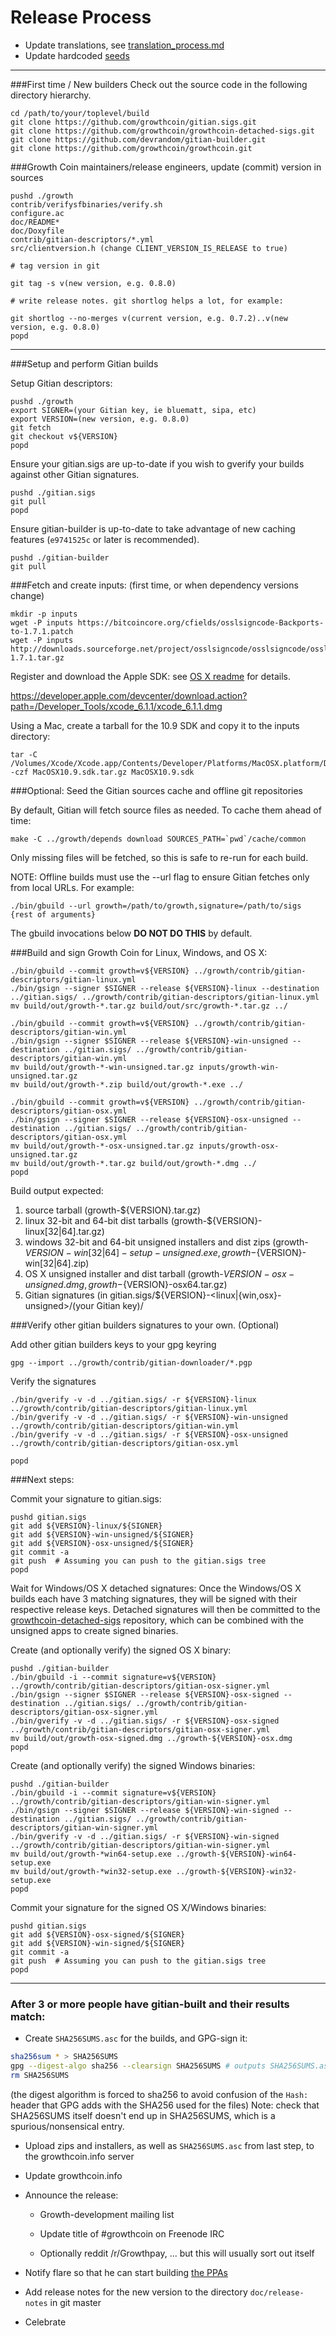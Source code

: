Release Process
====================

* Update translations, see [translation_process.md](https://github.com/growthcoin/growth/blob/master/doc/translation_process.md#syncing-with-transifex)
* Update hardcoded [seeds](/contrib/seeds)

* * *

###First time / New builders
Check out the source code in the following directory hierarchy.

	cd /path/to/your/toplevel/build
	git clone https://github.com/growthcoin/gitian.sigs.git
	git clone https://github.com/growthcoin/growthcoin-detached-sigs.git
	git clone https://github.com/devrandom/gitian-builder.git
	git clone https://github.com/growthcoin/growthcoin.git

###Growth Coin maintainers/release engineers, update (commit) version in sources

	pushd ./growth
	contrib/verifysfbinaries/verify.sh
	configure.ac
	doc/README*
	doc/Doxyfile
	contrib/gitian-descriptors/*.yml
	src/clientversion.h (change CLIENT_VERSION_IS_RELEASE to true)

	# tag version in git

	git tag -s v(new version, e.g. 0.8.0)

	# write release notes. git shortlog helps a lot, for example:

	git shortlog --no-merges v(current version, e.g. 0.7.2)..v(new version, e.g. 0.8.0)
	popd

* * *

###Setup and perform Gitian builds

 Setup Gitian descriptors:

	pushd ./growth
	export SIGNER=(your Gitian key, ie bluematt, sipa, etc)
	export VERSION=(new version, e.g. 0.8.0)
	git fetch
	git checkout v${VERSION}
	popd

  Ensure your gitian.sigs are up-to-date if you wish to gverify your builds against other Gitian signatures.

	pushd ./gitian.sigs
	git pull
	popd

  Ensure gitian-builder is up-to-date to take advantage of new caching features (`e9741525c` or later is recommended).

	pushd ./gitian-builder
	git pull

###Fetch and create inputs: (first time, or when dependency versions change)

	mkdir -p inputs
	wget -P inputs https://bitcoincore.org/cfields/osslsigncode-Backports-to-1.7.1.patch
	wget -P inputs http://downloads.sourceforge.net/project/osslsigncode/osslsigncode/osslsigncode-1.7.1.tar.gz

 Register and download the Apple SDK: see [OS X readme](README_osx.txt) for details.

 https://developer.apple.com/devcenter/download.action?path=/Developer_Tools/xcode_6.1.1/xcode_6.1.1.dmg

 Using a Mac, create a tarball for the 10.9 SDK and copy it to the inputs directory:

	tar -C /Volumes/Xcode/Xcode.app/Contents/Developer/Platforms/MacOSX.platform/Developer/SDKs/ -czf MacOSX10.9.sdk.tar.gz MacOSX10.9.sdk

###Optional: Seed the Gitian sources cache and offline git repositories

By default, Gitian will fetch source files as needed. To cache them ahead of time:

	make -C ../growth/depends download SOURCES_PATH=`pwd`/cache/common

Only missing files will be fetched, so this is safe to re-run for each build.

NOTE: Offline builds must use the --url flag to ensure Gitian fetches only from local URLs. For example:
```
./bin/gbuild --url growth=/path/to/growth,signature=/path/to/sigs {rest of arguments}
```
The gbuild invocations below <b>DO NOT DO THIS</b> by default.

###Build and sign Growth Coin for Linux, Windows, and OS X:

	./bin/gbuild --commit growth=v${VERSION} ../growth/contrib/gitian-descriptors/gitian-linux.yml
	./bin/gsign --signer $SIGNER --release ${VERSION}-linux --destination ../gitian.sigs/ ../growth/contrib/gitian-descriptors/gitian-linux.yml
	mv build/out/growth-*.tar.gz build/out/src/growth-*.tar.gz ../

	./bin/gbuild --commit growth=v${VERSION} ../growth/contrib/gitian-descriptors/gitian-win.yml
	./bin/gsign --signer $SIGNER --release ${VERSION}-win-unsigned --destination ../gitian.sigs/ ../growth/contrib/gitian-descriptors/gitian-win.yml
	mv build/out/growth-*-win-unsigned.tar.gz inputs/growth-win-unsigned.tar.gz
	mv build/out/growth-*.zip build/out/growth-*.exe ../

	./bin/gbuild --commit growth=v${VERSION} ../growth/contrib/gitian-descriptors/gitian-osx.yml
	./bin/gsign --signer $SIGNER --release ${VERSION}-osx-unsigned --destination ../gitian.sigs/ ../growth/contrib/gitian-descriptors/gitian-osx.yml
	mv build/out/growth-*-osx-unsigned.tar.gz inputs/growth-osx-unsigned.tar.gz
	mv build/out/growth-*.tar.gz build/out/growth-*.dmg ../
	popd

  Build output expected:

  1. source tarball (growth-${VERSION}.tar.gz)
  2. linux 32-bit and 64-bit dist tarballs (growth-${VERSION}-linux[32|64].tar.gz)
  3. windows 32-bit and 64-bit unsigned installers and dist zips (growth-${VERSION}-win[32|64]-setup-unsigned.exe, growth-${VERSION}-win[32|64].zip)
  4. OS X unsigned installer and dist tarball (growth-${VERSION}-osx-unsigned.dmg, growth-${VERSION}-osx64.tar.gz)
  5. Gitian signatures (in gitian.sigs/${VERSION}-<linux|{win,osx}-unsigned>/(your Gitian key)/

###Verify other gitian builders signatures to your own. (Optional)

  Add other gitian builders keys to your gpg keyring

	gpg --import ../growth/contrib/gitian-downloader/*.pgp

  Verify the signatures

	./bin/gverify -v -d ../gitian.sigs/ -r ${VERSION}-linux ../growth/contrib/gitian-descriptors/gitian-linux.yml
	./bin/gverify -v -d ../gitian.sigs/ -r ${VERSION}-win-unsigned ../growth/contrib/gitian-descriptors/gitian-win.yml
	./bin/gverify -v -d ../gitian.sigs/ -r ${VERSION}-osx-unsigned ../growth/contrib/gitian-descriptors/gitian-osx.yml

	popd

###Next steps:

Commit your signature to gitian.sigs:

	pushd gitian.sigs
	git add ${VERSION}-linux/${SIGNER}
	git add ${VERSION}-win-unsigned/${SIGNER}
	git add ${VERSION}-osx-unsigned/${SIGNER}
	git commit -a
	git push  # Assuming you can push to the gitian.sigs tree
	popd

  Wait for Windows/OS X detached signatures:
	Once the Windows/OS X builds each have 3 matching signatures, they will be signed with their respective release keys.
	Detached signatures will then be committed to the [growthcoin-detached-sigs](https://github.com/growthcoin/growthcoin-detached-sigs) repository, which can be combined with the unsigned apps to create signed binaries.

  Create (and optionally verify) the signed OS X binary:

	pushd ./gitian-builder
	./bin/gbuild -i --commit signature=v${VERSION} ../growth/contrib/gitian-descriptors/gitian-osx-signer.yml
	./bin/gsign --signer $SIGNER --release ${VERSION}-osx-signed --destination ../gitian.sigs/ ../growth/contrib/gitian-descriptors/gitian-osx-signer.yml
	./bin/gverify -v -d ../gitian.sigs/ -r ${VERSION}-osx-signed ../growth/contrib/gitian-descriptors/gitian-osx-signer.yml
	mv build/out/growth-osx-signed.dmg ../growth-${VERSION}-osx.dmg
	popd

  Create (and optionally verify) the signed Windows binaries:

	pushd ./gitian-builder
	./bin/gbuild -i --commit signature=v${VERSION} ../growth/contrib/gitian-descriptors/gitian-win-signer.yml
	./bin/gsign --signer $SIGNER --release ${VERSION}-win-signed --destination ../gitian.sigs/ ../growth/contrib/gitian-descriptors/gitian-win-signer.yml
	./bin/gverify -v -d ../gitian.sigs/ -r ${VERSION}-win-signed ../growth/contrib/gitian-descriptors/gitian-win-signer.yml
	mv build/out/growth-*win64-setup.exe ../growth-${VERSION}-win64-setup.exe
	mv build/out/growth-*win32-setup.exe ../growth-${VERSION}-win32-setup.exe
	popd

Commit your signature for the signed OS X/Windows binaries:

	pushd gitian.sigs
	git add ${VERSION}-osx-signed/${SIGNER}
	git add ${VERSION}-win-signed/${SIGNER}
	git commit -a
	git push  # Assuming you can push to the gitian.sigs tree
	popd

-------------------------------------------------------------------------

### After 3 or more people have gitian-built and their results match:

- Create `SHA256SUMS.asc` for the builds, and GPG-sign it:
```bash
sha256sum * > SHA256SUMS
gpg --digest-algo sha256 --clearsign SHA256SUMS # outputs SHA256SUMS.asc
rm SHA256SUMS
```
(the digest algorithm is forced to sha256 to avoid confusion of the `Hash:` header that GPG adds with the SHA256 used for the files)
Note: check that SHA256SUMS itself doesn't end up in SHA256SUMS, which is a spurious/nonsensical entry.

- Upload zips and installers, as well as `SHA256SUMS.asc` from last step, to the growthcoin.info server

- Update growthcoin.info

- Announce the release:
  - Growth-development mailing list

  - Update title of #growthcoin on Freenode IRC

  - Optionally reddit /r/Growthpay, ... but this will usually sort out itself

- Notify flare so that he can start building [the PPAs](https://launchpad.net/~growthcoin.info/+archive/ubuntu/growth)

- Add release notes for the new version to the directory `doc/release-notes` in git master

- Celebrate

